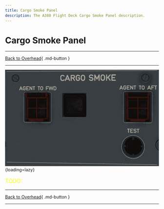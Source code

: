 ```yaml
---
title: Cargo Smoke Panel 
description: The A380 Flight Deck Cargo Smoke Panel description. 
---
```


# Cargo Smoke Panel

---

[Back to Overhead](../overviews/ovhd.md){ .md-button }

---

![Cargo Smoke Panel](../../../assets/a380x-briefing/flight-deck/ovhd/cargo-smoke-panel.png "Cargo Smoke Panel"){loading=lazy}

[//]: # (TODO API Doc Link)

[//]: # (TODO)
<p style="color:yellow; font-size:18px;">TODO: </p>

---

[Back to Overhead](../overviews/ovhd.md){ .md-button }

---
